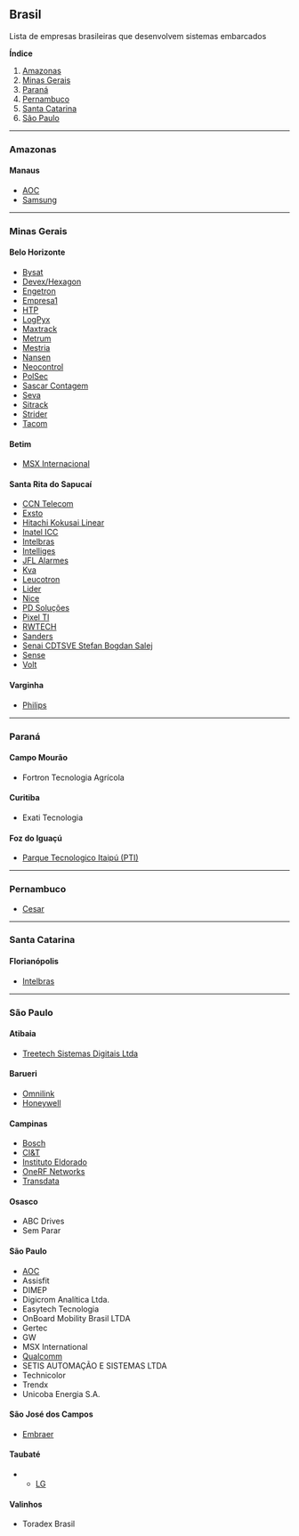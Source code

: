 ## Brasil
Lista de empresas brasileiras que desenvolvem sistemas embarcados

**Índice**   
1. [Amazonas](#idAM)
2. [Minas Gerais](#idMG)
3. [Paraná](#idPR)
4. [Pernambuco](#idPE)
5. [Santa Catarina](#idSC)
6. [São Paulo](#idSP)

***

### Amazonas<a name="idAM"></a>

#### Manaus
- [AOC](http://www.aoc.com.br/) 
- [Samsung](https://www.samsung.com/br/)

***

### Minas Gerais<a name="idMG"></a>

#### Belo Horizonte
 - [Bysat](http://site.bysat.com.br/)
 - [Devex/Hexagon](hexagon.com.br)
 - [Engetron](https://www.engetron.com.br/)
 - [Empresa1](https://www.empresa1.com.br/)
 - [HTP](www.htp.com.br)
 - [LogPyx](https://www.logpyx.com/)
 - [Maxtrack](https://maxtrack.com.br/)
 - [Metrum](https://memt.com.br)
 - [Mestria](https://www.mestria.com.br/)
 - [Nansen](http://nansen.com.br/)
 - [Neocontrol](https://www.neocontrol.com.br/)
 - [PolSec](http://polsec.com.br/)
 - [Sascar Contagem](https://www.sascar.com.br/)
 - [Seva](http://www.seva.com.br/)
 - [Sitrack](sitrack.com)
 - [Strider](https://strider.ag/)
 - [Tacom](http://www.tacom.com.br/)
 
#### Betim
 - [MSX Internacional](www.msxi.com)
 

#### Santa Rita do Sapucaí
 - [CCN Telecom](https://ccntelecom.com.br/)
 - [Exsto](www.exsto.com.br)
 - [Hitachi Kokusai Linear](https://www.hitachi-linear.com.br/)
 - [Inatel ICC](https://www.inatel.br/icc/)
 - [Intelbras](www.intelbras.com.br)
 - [Intelliges](www.intelliges.com.br)
 - [JFL Alarmes](www.jfl.com.br)
 - [Kva](www.kva.com.br)
 - [Leucotron](www.leucotron.com.br)
 - [Lider](https://www.lidermg.com.br/) 
 - [Nice](www.nice.com.br)
 - [PD Soluções](www.pdsolucoes.com.br)
 - [Pixel TI](http://www.pixelti.com.br/)
 - [RWTECH](www.rwtech.com.br)
 - [Sanders](https://sandersdobrasil.com.br/)
 - [Senai CDTSVE Stefan Bogdan Salej](https://www7.fiemg.com.br/regionais/sul/unidade/senai-santa-rita-do-sapucai-cdtsve-stefan-bogdan-salej)
 - [Sense](www.sense.com.br) 
 - [Volt](http://volt.ind.br/)
 
#### Varginha
 - [Philips](https://www.philips.com.br/healthcare/resources/landing/varginha)

***

### Paraná<a name="idPR"></a>

#### Campo Mourão
- Fortron Tecnologia Agrícola

#### Curitiba
 - Exati Tecnologia
 
#### Foz do Iguaçú
- [Parque Tecnologico Itaipú (PTI)](https://www.pti.org.br/)

***

### Pernambuco<a name="idPE"></a>
- [Cesar](https://www.cesar.org.br/)

***
 
### Santa Catarina<a name="idSC"></a>

#### Florianópolis
- [Intelbras](www.intelbras.com.br)

***
 
### São Paulo<a name="idSP"></a>

#### Atibaia
- [Treetech Sistemas Digitais Ltda](http://treetech.com.br/)

#### Barueri
- [Omnilink](www.omnilink.com.br)
- [Honeywell](https://www.honeywell.com/en-us/global/pt-br)

#### Campinas
- [Bosch](https://www.bosch.com.br/)
- [CI&T](https://br.ciandt.com/)
- [Instituto Eldorado](https://www.eldorado.org.br/)
- [OneRF Networks](http://www.onerf.com.br/)
- [Transdata](https://www.itstransdata.com/)

#### Osasco
 - ABC Drives
 - Sem Parar

#### São Paulo
 - [AOC](http://www.aoc.com.br/) 
 - Assisfit
 - DIMEP
 - Digicrom Analítica Ltda.
 - Easytech Tecnologia
 - OnBoard Mobility Brasil LTDA
 - Gertec
 - GW
 - MSX International
 - [Qualcomm](https://www.qualcomm.com/company/locations/brazil)
 - SETIS AUTOMAÇÃO E SISTEMAS LTDA
 - Technicolor
 - Trendx
 - Unicoba Energia S.A.
 
 
#### São José dos Campos
- [Embraer](https://embraer.com/br/pt) 
 
#### Taubaté
- - [LG](https://www.lg.com/br)

#### Valinhos
- Toradex Brasil 



